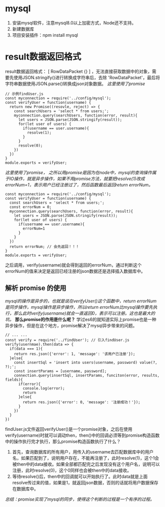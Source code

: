 <!--
 * @Descripttion: mysql
 * @Author: Irene.Z
 * @Date: 2020-11-05 16:43:53
 * @LastEditTime: 2021-02-21 17:38:56
 * @FilePath: \nodeServer\doc\mysql.md
-->
# mysql
1. 安装mysql软件，注意mysql8.0以上加密方式，Node还不支持。
2. 新建数据库
3. 项目安装插件：npm install mysql
# result数据返回格式
result数据返回格式： [ RowDataPacket {} ] ，无法直接获取数据中的对象，需要先使用JSON.stringify()进行转换成字符串后，去除 'RowDataPacket'，最后将字符串数据使用JSON.parse()转换成json对象数据。
*这里使用了promise*
```
// 示例findUser.js
const myconnection = require('../config/mysql');
const verifyUser = function(username) {
  return new Promise((resovle, reject) => {
    const searchUsers = 'select * from users;';
    myconnection.query(searchUsers, function(error, result){
      let users = JSON.parse(JSON.stringify(result));
      for(let user of users) {
        if(username == user.username){
          resolve(1);
        }
      }
      resolve(0);
    })
  })
}
module.exports = verifyUser;

```
*这里使用了promise， 之所以用promise是因为在node中，mysql的查询操作属于IO操作，就是异步操作，如果不用promise方法，就要把resolve(1)改成errorNum=1，表示用户已经注册过了，然后函数最后返回return errorNum。*
```
const myconnection = require('../config/mysql');
const verifyUser = function(username) {
  const searchUsers = 'select * from users;';
  const errorNum = 0;
  myconnection.query(searchUsers, function(error, result){
    let users = JSON.parse(JSON.stringify(result));
    for(let user of users) {
      if(username == user.username){
        errorNum=1
      }
    }
  })
  return errorNum; // 会先返回！！！
}
module.exports = verifyUser;

```
之后调用，verify(username)就会得到返回的errorNum，通过判断这个errorNum的值来决定是返回已经注册的json数据还是选择插入数据库中。
## 解析 promise 的使用
*mysql的操作是异步的，也就是说在verifyUser()这个函数中，return errorNum是同步操作，mysql操作是异步操作，所以return errorNum比mysql操作要先执行，那么此时verify(username)就会一直返回0，表示可以注册。这也是最大的坑。*
**那么promise的作用是什么呢？**
学过es6的就知道实际上promise也是一种异步操作，但是在这个地方，promise解决了mysql异步带来的问题。
```
// ... ...
const verify = require('../findUser'); // 引入findUser.js
verify(usernmae).then(data => {
  if(data === 1){
    return res.json({'error': 1, 'message': '该用户已注册'});
  }else{
    const insertSql = 'insert into users(username, password) value(?, ?);';
    const insertParams = [username, password];
    connection.query(insertSql, insertParams, funciton(error, results, fields){
      if(error){
        console.log(error);
        return
      }else{
        return res.json({'error': 0, 'message': '注册成功！'});
      }
    })
  }
})
```
findUser.js文件返回verifyUser()是一个promise对象，之后在使用verify(username)时就可以调动then，then()中的回调必须等到promise构造函数中的操作执行完才执行，那么promise构造函数执行了什么？
1. 首先，查询数据库的所有用户，用传入的username去匹配数据库中的用户名，如果匹配到了，说明用户存在，不能再注册了，此时resolve(1)，这个1会被then中的data接收。如果全部都匹配完之后发现没有这个用户名，说明可以注册，此时resolve(0)，这个0同样也会被then中的data接收。
2. 等待resolve()后，then中的回调就可以开始执行了。此时data就是上面resolve传过来的值，如果是1，就返回json数据，否则的话就将用户数据保存在数据库中。

*总结：promise实现了mysql的同步，使得这个判断的过程是一个有序的过程。*





